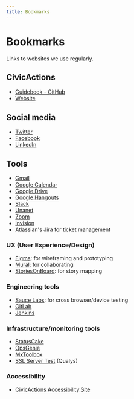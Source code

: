 ```yaml
---
title: Bookmarks
---
```


# Bookmarks

Links to websites we use regularly.

## CivicActions

- [Guidebook - GitHub](https://github.com/CivicActions/guidebook)
- [Website](https://civicactions.com/)

## Social media

- [Twitter](https://twitter.com/CivicActions)
- [Facebook](https://www.facebook.com/CivicActions/)
- [LinkedIn](https://www.linkedin.com/company/civicactions/)

## Tools

- [Gmail](https://mail.google.com/)
- [Google Calendar](https://calendar.google.com)
- [Google Drive](https://drive.google.com/drive/u/0/)
- [Google Hangouts](https://hangouts.google.com/)
- [Slack](https://civicactions.slack.com)
- [Unanet](https://civicactions.unanet.biz)
- [Zoom](https://zoom.us/)
- [Invision](https://www.invisionapp.com/home)
- Atlassian's Jira for ticket management

### UX (User Experience/Design)

- [Figma](https://www.figma.com): for wireframing and prototyping
- [Mural](https://app.mural.co/signin): for collaborating
- [StoriesOnBoard](https://app.storiesonboard.com/login): for story mapping

### Engineering tools

- [Sauce Labs](https://accounts.saucelabs.com/): for cross browser/device testing
- [GitLab](https://git.civicactions.net/)
- [Jenkins](http://ci.civicactions.net/)

### Infrastructure/monitoring tools

- [StatusCake](https://app.statuscake.com/YourStatus.php)
- [OpsGenie](https://app.opsgenie.com/alert)
- [MxToolbox](https://mxtoolbox.com/SuperTool.aspx)
- [SSL Server Test](https://www.ssllabs.com/ssltest/) (Qualys)

### Accessibility

- [CivicActions Accessibility Site](https://accessibility.civicactions.com/guide/tools)
